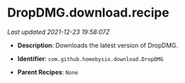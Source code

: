# DropDMG.download.recipe

_Last updated 2021-12-23 19:58:07Z_

- **Description**: Downloads the latest version of DropDMG.

- **Identifier**: `com.github.homebysix.download.DropDMG`

- **Parent Recipes**: `None`